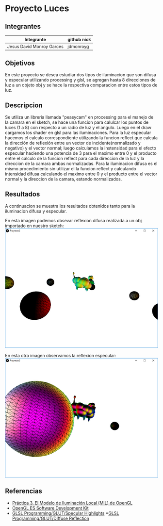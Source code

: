 # Proyecto Luces
## Integrantes


| Integrante | github nick |
|------------|-------------|
|      Jesus David Monroy Garces      |     jdmonroyg      |

## Objetivos

En este proyecto se desea estudiar dos tipos de iluminacion que son difusa y especular utilizando processing y glsl, se 
agregan hasta 8 direcciones de luz a un objeto obj y se hace la respectiva comparacion entre estos tipos de luz.

## Descripcion 
Se utiliza un libreria llamada "peasycam" en processing para el manejo de la camara en el sketch, se hace una funcion
para calulcar los puntos de luces (1 a 8) con respecto a un radio de luz y el angulo. Luego en el draw cargamos los shader en glsl para las iluminaciones. Para la luz especular hacemos el calculo correspondiente utilizando la funcion reflect que calcula la dirección de reflexión entre un vector de incidente(normalizado y negativo) y el vector normal; luego calculamos la instensidad para el efecto especular haciendo una potencia de 3 para el maximo entre 0 y el producto entre el calculo de la funcion reflect para cada direccion de la luz y la direccion de la camara ambas normalizadas. Para la iluminacion difusa es el mismo procedimiento sin utilizar el la funcion reflect y calculando intensidad difusa calculando el maximo entre 0 y el producto entre el vector normal y la direccion de la camara, estando normalizados. 


## Resultados
A continuacion se muestra los resultados obtenidos tanto para la iluminacion difusa y especular.

En esta imagen podemos obsevar reflexion difusa realizada a un obj importado en nuestro sketch: ![alt](https://github.com/jdmonroyg/LuzDifusaEspecular/blob/master/Difusa.png)

En esta otra imagen observamos la reflexion especular: ![alt](https://github.com/jdmonroyg/LuzDifusaEspecular/blob/master/Especular.png)



## Referencias
* [Práctica 3. El Modelo de Iluminación Local (MIL) de OpenGL ](https://lsi.ugr.es/curena/doce/vr/pracs.ext/03/)
* [OpenGL ES Software Development Kit](https://www.khronos.org/registry/OpenGL-Refpages/es3.1/)
* [GLSL Programming/GLUT/Specular Highlights](https://en.wikibooks.org/wiki/GLSL_Programming/GLUT/Specular_Highlights)
*[GLSL Programming/GLUT/Diffuse Reflection](https://en.wikibooks.org/wiki/GLSL_Programming/GLUT/Diffuse_Reflection)
